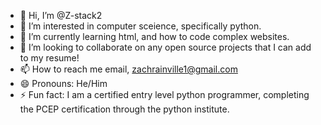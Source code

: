 - 👋 Hi, I’m @Z-stack2
- 👀 I’m interested in computer sceience, specifically python. 
- 🌱 I’m currently learning html, and how to code complex websites. 
- 💞️ I’m looking to collaborate on any open source projects that I can add to my resume!
- 📫 How to reach me email, zachrainville1@gmail.com
- 😄 Pronouns: He/Him
- ⚡ Fun fact: I am a certified entry level python programmer, completing the PCEP certification through the python institute. 

<!---
Z-stack2/Z-stack2 is a ✨ special ✨ repository because its `README.md` (this file) appears on your GitHub profile.
You can click the Preview link to take a look at your changes.
--->
